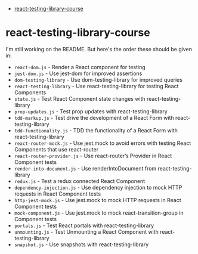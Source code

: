 <!-- START doctoc generated TOC please keep comment here to allow auto update -->
<!-- DON'T EDIT THIS SECTION, INSTEAD RE-RUN doctoc TO UPDATE -->

- [react-testing-library-course](#react-testing-library-course)

<!-- END doctoc generated TOC please keep comment here to allow auto update -->

# react-testing-library-course

I'm still working on the README. But here's the order these should be given in:

- `react-dom.js` - Render a React component for testing
- `jest-dom.js` - Use jest-dom for improved assertions
- `dom-testing-library` - Use dom-testing-library for improved queries
- `react-testing-library` - Use react-testing-library for testing React Components
- `state.js` - Test React Component state changes with react-testing-library
- `prop-updates.js` - Test prop updates with react-testing-library
- `tdd-markup.js` - Test drive the development of a React Form with react-testing-library
- `tdd-functionality.js` - TDD the functionality of a React Form with react-testing-library
- `react-router-mock.js` - Use jest.mock to avoid errors with testing React Components that use react-router
- `react-router-provider.js` - Use react-router’s Provider in React Component tests
- `render-into-document.js` - Use renderIntoDocument from react-testing-library
- `redux.js` - Test a redux connected React Component
- `dependency-injection.js` - Use dependency injection to mock HTTP requests in React Component tests
- `http-jest-mock.js` - Use jest.mock to mock HTTP requests in React Component tests
- `mock-component.js` - Use jest.mock to mock react-transition-group in Component tests
- `portals.js` - Test React portals with react-testing-library
- `unmounting.js` - Test Unmounting a React Component with react-testing-library
- `snapshot.js` - Use snapshots with react-testing-library

